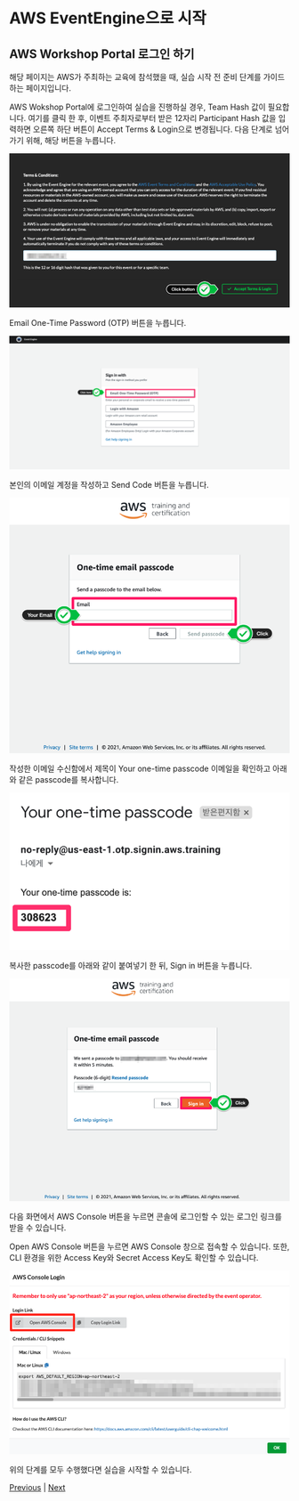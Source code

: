 # AWS EventEngine으로 시작

## AWS Workshop Portal 로그인 하기

해당 페이지는 AWS가 주최하는 교육에 참석했을 때, 실습 시작 전 준비 단계를 가이드하는 페이지입니다.

AWS Wokshop Portal에 로그인하여 실습을 진행하실 경우, Team Hash 값이 필요합니다. 여기를 클릭 한 후, 이벤트 주최자로부터 받은 12자리 Participant Hash 값을 입력하면 오른쪽 하단 버튼이 Accept Terms & Login으로 변경됩니다. 다음 단계로 넘어가기 위해, 해당 버튼을 누릅니다.

![](../images/event-engine-01.png)

Email One-Time Password (OTP) 버튼을 누릅니다.

![](../images/event-engine-02.png)

본인의 이메일 계정을 작성하고 Send Code 버튼을 누릅니다.

![](../images/event-engine-03.png)

작성한 이메일 수신함에서 제목이 Your one-time passcode 이메일을 확인하고 아래와 같은 passcode를 복사합니다.

![](../images/event-engine-04.png)

복사한 passcode를 아래와 같이 붙여넣기 한 뒤, Sign in 버튼을 누릅니다.

![](../images/event-engine-05.png)

다음 화면에서 AWS Console 버튼을 누르면 콘솔에 로그인할 수 있는 로그인 링크를 받을 수 있습니다.

Open AWS Console 버튼을 누르면 AWS Console 창으로 접속할 수 있습니다. 또한, CLI 환경을 위한 Access Key와 Secret Access Key도 확인할 수 있습니다.

![](../images/event-engine-06.png)

위의 단계를 모두 수행했다면 실습을 시작할 수 있습니다.

[Previous](./100-account.md) | [Next](../30-setting/30-setting.md)
